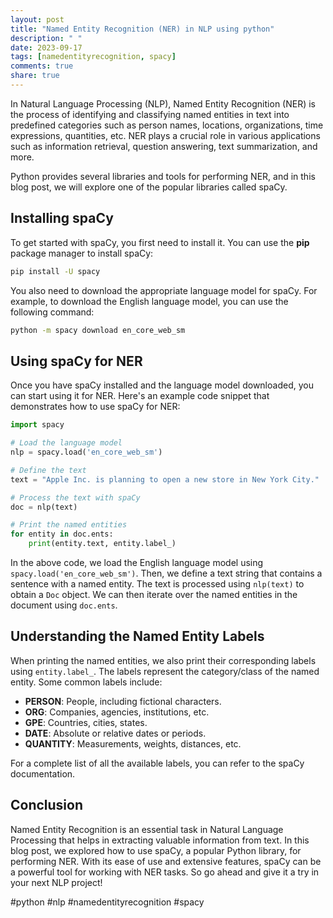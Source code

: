 ```yaml
---
layout: post
title: "Named Entity Recognition (NER) in NLP using python"
description: " "
date: 2023-09-17
tags: [namedentityrecognition, spacy]
comments: true
share: true
---
```


In Natural Language Processing (NLP), Named Entity Recognition (NER) is the process of identifying and classifying named entities in text into predefined categories such as person names, locations, organizations, time expressions, quantities, etc. NER plays a crucial role in various applications such as information retrieval, question answering, text summarization, and more.

Python provides several libraries and tools for performing NER, and in this blog post, we will explore one of the popular libraries called spaCy.

## Installing spaCy

To get started with spaCy, you first need to install it. You can use the **pip** package manager to install spaCy:

```bash
pip install -U spacy
```

You also need to download the appropriate language model for spaCy. For example, to download the English language model, you can use the following command:

```bash
python -m spacy download en_core_web_sm
```

## Using spaCy for NER

Once you have spaCy installed and the language model downloaded, you can start using it for NER. Here's an example code snippet that demonstrates how to use spaCy for NER:

```python
import spacy

# Load the language model
nlp = spacy.load('en_core_web_sm')

# Define the text
text = "Apple Inc. is planning to open a new store in New York City."

# Process the text with spaCy
doc = nlp(text)

# Print the named entities
for entity in doc.ents:
    print(entity.text, entity.label_)
```

In the above code, we load the English language model using `spacy.load('en_core_web_sm')`. Then, we define a text string that contains a sentence with a named entity. The text is processed using `nlp(text)` to obtain a `Doc` object. We can then iterate over the named entities in the document using `doc.ents`.

## Understanding the Named Entity Labels

When printing the named entities, we also print their corresponding labels using `entity.label_`. The labels represent the category/class of the named entity. Some common labels include:

- **PERSON**: People, including fictional characters.
- **ORG**: Companies, agencies, institutions, etc.
- **GPE**: Countries, cities, states.
- **DATE**: Absolute or relative dates or periods.
- **QUANTITY**: Measurements, weights, distances, etc.

For a complete list of all the available labels, you can refer to the spaCy documentation.

## Conclusion

Named Entity Recognition is an essential task in Natural Language Processing that helps in extracting valuable information from text. In this blog post, we explored how to use spaCy, a popular Python library, for performing NER. With its ease of use and extensive features, spaCy can be a powerful tool for working with NER tasks. So go ahead and give it a try in your next NLP project!

#python #nlp #namedentityrecognition #spacy
